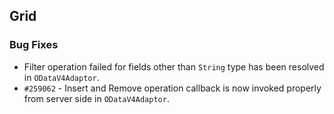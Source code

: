 ## Grid

### Bug Fixes

- Filter operation failed for fields other than `String` type has been resolved in `ODataV4Adaptor`.
- `#259062` - Insert and Remove operation callback is now invoked properly from server side in `ODataV4Adaptor`.
